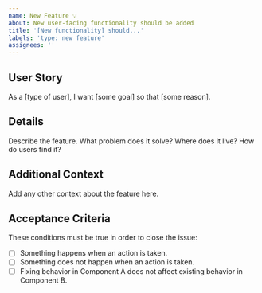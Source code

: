 ```yaml
---
name: New Feature 💡
about: New user-facing functionality should be added
title: '[New functionality] should...'
labels: 'type: new feature'
assignees: ''
---
```


## User Story

As a [type of user], I want [some goal] so that [some reason].

## Details

Describe the feature. What problem does it solve? Where does it live? How do users find it?

## Additional Context

Add any other context about the feature here.

## Acceptance Criteria

These conditions must be true in order to close the issue:

-   [ ] Something happens when an action is taken.
-   [ ] Something does not happen when an action is taken.
-   [ ] Fixing behavior in Component A does not affect existing behavior in Component B.
